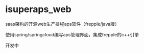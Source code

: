 # isuperaps_web
saas架构的开源web生产排程aps软件（frepple/java版）

使用spring/springcloud编写aps管理界面，集成frepple的c++引擎

开发中
